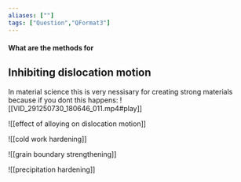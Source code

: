 ```yaml
---
aliases: [""]
tags: ["Question","QFormat3"]
---
```


#### What are the methods for
## Inhibiting dislocation motion
In material science this is very nessisary for creating strong materials because if you dont this happens:
![[VID_291250730_180646_011.mp4#play]]

![[effect of alloying on dislocation motion]]

![[cold work hardening]]

![[grain boundary strengthening]]

![[precipitation hardening]]